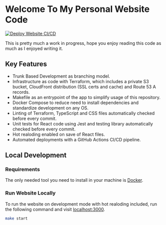# Welcome To My Personal Website Code

[![Deploy Website CI/CD](https://github.com/waldoibarra/portfolio/actions/workflows/deploy-website-ci-cd.yml/badge.svg)](https://github.com/waldoibarra/portfolio/actions/workflows/deploy-website-ci-cd.yml)

This is pretty much a work in progress, hope you enjoy reading this code as much as I enjoyed writing it.

## Key Features

- Trunk Based Development as branching model.
- Infrastructure as code with Terraform, which includes a private S3 bucket, CloudFront distribution (SSL certs and cache) and Route 53 A records.
- Makefile as an entrypoint of the app to simplify usage of this repository.
- Docker Compose to reduce need to install dependencies and standardize development on any OS.
- Linting of Terraform, TypeScript and CSS files automatically checked before every commit.
- Unit tests for React code using Jest and testing library automatically checked before every commit.
- Hot realoding enabled on save of React files.
- Automated deployments with a GitHub Actions CI/CD pipeline.

## Local Development

### Requirements

The only needed tool you need to install in your machine is [Docker](https://www.docker.com).

### Run Website Locally

To run the website on development mode with hot realoding included, run the following command and visit [localhost:3000](http://localhost:3000).

``` sh
make start
```

